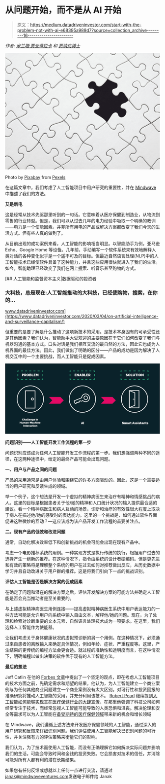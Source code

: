 # 从问题开始，而不是从 AI 开始

> 原文：<https://medium.datadriveninvestor.com/start-with-the-problem-not-with-ai-e68395a988d7?source=collection_archive---------16----------------------->

*作者:* [*米兰塔·贾亚蒂拉卡*](https://medium.com/u/9be8b9ff653d?source=post_page-----c206158e53fa----------------------) *和* [*贾纳克博士*](https://medium.com/u/e18d5e5578f3?source=post_page-----c206158e53fa----------------------)

![](img/42527f5a02fa7573482385513748f9c5.png)

Photo by [Pixabay](https://www.pexels.com/@pixabay?utm_content=attributionCopyText&utm_medium=referral&utm_source=pexels) from [Pexels](https://www.pexels.com/photo/black-and-white-blank-challenge-connect-262488/?utm_content=attributionCopyText&utm_medium=referral&utm_source=pexels)

在这篇文章中，我们考虑了人工智能项目中用户研究的重要性，并在 [Mindwave](https://www.mindwaveventures.com/) 中描述了我们的方法。

**艾是新电**

这是经常从技术先驱那里听到的一句话。它意味着从医疗保健到制造业，从物流到零售的行业转型。但是，我们可以从过去几年的电力经验中吸取一个明确的教训——电力是一个使能因素。并非所有用电的产品或解决方案都改变了我们今天的生活方式。但有些人真的做到了。

从目前出现的成功案例来看，人工智能的影响相当明显。以智能助手为例，亚马逊 Echo、Google Home 等设备。几年前，手动编写一个软件系统来有效地解释人类对话的各种变化似乎是一个遥不可及的目标。但最近自然语言处理(NLP)中的人工智能技术已经使软件具备了这种能力，并且这些应用很快就进入了我们的生活。如今，智能助理已经改变了我们在网上搜索、听音乐甚至购物的方式。

[](https://www.datadriveninvestor.com/2020/03/04/on-artificial-intelligence-and-surveillance-capitalism/) [## 人工智能和监督资本主义|数据驱动的投资者

### 大科技，总是现在:人工智能推动的大科技，已经使购物，搜索，在你的…

www.datadriveninvestor.com](https://www.datadriveninvestor.com/2020/03/04/on-artificial-intelligence-and-surveillance-capitalism/) 

但重要的是要了解是什么推动了这项新技术的采用。是技术本身固有的可承受性还是其他因素？我们认为，智能助手大受欢迎的主要原因在于它们如何改变了我们与机器沟通的基本方式。口头对话是我们相互交流的最自然的方法，因此它也成为人机界面的最佳方法。因此，我们做出了明确的区分——产品的成功是因为解决了人机交互中的一个主要挑战，而人工智能只是促成因素。

![](img/aad930196dd1a21640b5e4def00f0ffd.png)

**问题识别——人工智能开发工作流程的第一步**

问题识别应该成为任何人工智能开发工作流程的第一步。我们想强调两种不同的途径，在这两种途径中，给定的最终产品可能会出现问题。

**一、用户与产品之间的问题**

产品的采用通常是由用户体验和围绕它的许多方面驱动的。因此，这是一个需要适当的用户研究和反馈生成的领域。

举一个例子，这个想法是开发一个虚拟的精神病医生来治疗有精神和情感挑战的病人。这里的目标是根据患者关于他/她的精神和人口统计状况的输入提供最合适的建议。看一个精神病医生和病人互动的场景，诊断和治疗的有效性很大程度上取决于病人在描述他/她的感受时的表达能力。这里的一个挑战是，如何通过软件界面促进这种微妙的互动？—这应该成为该产品开发工作流程的首要关注点。

**二。现有产品的低效和改进问题**

通常，自动化解决效率低下和创新挑战的机会可能会出现在现有产品中。

考虑一个电影推荐系统的用例。一种实现方式是执行传统的执行，根据用户过去的选择产生一组新的推荐。在这种情况下，指令由系统的设计者硬编码。但是更先进和有效的策略将是理解整个系统的用户在过去如何对推荐做出反应，从历史数据中学习并且自动改进关于用户群的推荐。这是将我们引向下一点的挑战识别。

**评估人工智能是否是解决方案的促成因素**

在确定了问题和潜在的解决方案之后，评估开发解决方案的可能方法并确定人工智能是否会充当推动者是至关重要的。

与上述虚拟精神病医生用例连接——提高虚拟精神病医生系统中用户表达能力的一种方法可能是允许用户向系统中输入自由文本，解释他/她的问题。现在，为了处理和检索对诊断重要的文本元素，自然语言处理技术成为一项要求。在这里，我们选择人工智能作为使能器。

让我们考虑关于身体健康状况的虚拟预诊断的另一个用例。在这种情况下，必须通过来自患者的离散输入来确定具体情况，例如年龄、症状、严重程度等。这里，产生结果的更传统的编程方法会更合适。就过程的准确性和透明度而言，在这种情况下，明确编程以做出决策的软件优于现有的人工智能方法。

**最后的想法**

Jeff Catlin 在他的 [Forbes 文章](https://www.forbes.com/sites/forbestechcouncil/2018/05/21/using-ai-to-solve-a-business-problem/#30e44758597e)中提出了一个坚定的观点，即在考虑人工智能项目的技术方面之前，先确定需求和期望的结果。他认为，为人工智能建立一个商业案例与为任何其他商业问题建立一个商业案例没有太大区别。对可行性和投资回报的准确研究将推动人工智能的采用，并充分利用该技术。 [Robert Pearl](https://www.forbes.com/sites/robertpearl/) 继续提到[人工智能如何能够实现其在医疗保健行业的大肆宣传](https://www.forbes.com/sites/robertpearl/2020/02/24/ai-hype/#1c861dba458e)，在那里他强调了科技公司如何经常专注于技术，而经常忽视人工智能可能导致的人类恐惧和沮丧。解决伦理和安全等需求可以为人工智能在[备受期待的医疗保健领域](https://www.ncbi.nlm.nih.gov/pmc/articles/PMC6616181/)带来新的机会和增长领域

在 Mindwave，我们遵循上述方法来开发医疗保健领域的人工智能，通过深入的用户研究和反馈来仔细识别问题。我们评估使用人工智能解决已识别问题的可行性，并关注强有力的评估策略来衡量它们的影响。

我们认为，为了技术而使用人工智能，而没有正确理解它如何解决实际问题并影响我们的生活，可能会导致时间和金钱的投资失败。它会损害对技术的信任，并消除可能对所有人都有利的潜在长期结果。

如果您有任何反馈或想就以上任何一点进行交流，请通过[janak@mindwaveventures.com](mailto:janak@mindwaveventures.com)发送电子邮件给 Janak
